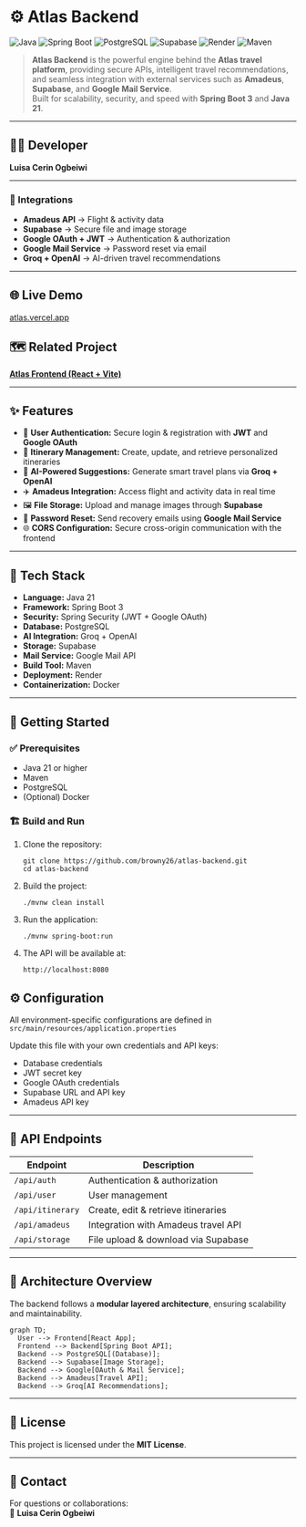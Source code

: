 # ⚙️ Atlas Backend

![Java](https://img.shields.io/badge/Java-21-orange?logo=openjdk)
![Spring Boot](https://img.shields.io/badge/Spring%20Boot-3.3-green?logo=springboot)
![PostgreSQL](https://img.shields.io/badge/PostgreSQL-Database-blue?logo=postgresql)
![Supabase](https://img.shields.io/badge/Supabase-Storage-3fcf8e?logo=supabase)
![Render](https://img.shields.io/badge/Render-Deployment-black?logo=render)
![Maven](https://img.shields.io/badge/Maven-Build-cc0000?logo=apachemaven)

> **Atlas Backend** is the powerful engine behind the **Atlas travel platform**, providing secure APIs, intelligent travel recommendations, and seamless integration with external services such as **Amadeus**, **Supabase**, and **Google Mail Service**.  
> Built for scalability, security, and speed with **Spring Boot 3** and **Java 21**.

---

## 👩‍💻 Developer
**Luisa Cerin Ogbeiwi**

---

### 🔗 Integrations
- **Amadeus API** → Flight & activity data  
- **Supabase** → Secure file and image storage  
- **Google OAuth + JWT** → Authentication & authorization  
- **Google Mail Service** → Password reset via email  
- **Groq + OpenAI** → AI-driven travel recommendations  

---

## 🌐 Live Demo

[atlas.vercel.app](https://atlas-works.vercel.app)

## 🗺️ Related Project

**[Atlas Frontend (React + Vite)](https://github.com/browny26/atlas-frontend)**

---

## ✨ Features

- 🔐 **User Authentication:** Secure login & registration with **JWT** and **Google OAuth**
- 🧳 **Itinerary Management:** Create, update, and retrieve personalized itineraries
- 🤖 **AI-Powered Suggestions:** Generate smart travel plans via **Groq + OpenAI**
- ✈️ **Amadeus Integration:** Access flight and activity data in real time
- 🖼️ **File Storage:** Upload and manage images through **Supabase**
- 📧 **Password Reset:** Send recovery emails using **Google Mail Service**
- 🌐 **CORS Configuration:** Secure cross-origin communication with the frontend

---

## 🧩 Tech Stack

- **Language:** Java 21  
- **Framework:** Spring Boot 3  
- **Security:** Spring Security (JWT + Google OAuth)  
- **Database:** PostgreSQL  
- **AI Integration:** Groq + OpenAI  
- **Storage:** Supabase  
- **Mail Service:** Google Mail API  
- **Build Tool:** Maven  
- **Deployment:** Render  
- **Containerization:** Docker  

---

## 🚀 Getting Started

### ✅ Prerequisites
- Java 21 or higher  
- Maven  
- PostgreSQL  
- (Optional) Docker  

### 🏗️ Build and Run

1. Clone the repository:
   
   ```
   git clone https://github.com/browny26/atlas-backend.git 
   cd atlas-backend
   ```
   
3. Build the project:

   ```
   ./mvnw clean install
   ```

3. Run the application:

   ```
   ./mvnw spring-boot:run
   ```

5. The API will be available at:

   ```
   http://localhost:8080
   ```

## ⚙️ Configuration

All environment-specific configurations are defined in  
`src/main/resources/application.properties`

Update this file with your own credentials and API keys:  
- Database credentials  
- JWT secret key  
- Google OAuth credentials  
- Supabase URL and API key  
- Amadeus API key  

---

## 📡 API Endpoints

| Endpoint         | Description                         |
| ---------------- | ----------------------------------- |
| `/api/auth`      | Authentication & authorization      |
| `/api/user`      | User management                     |
| `/api/itinerary` | Create, edit & retrieve itineraries |
| `/api/amadeus`   | Integration with Amadeus travel API |
| `/api/storage`   | File upload & download via Supabase |

---

## 🧭 Architecture Overview

The backend follows a **modular layered architecture**, ensuring scalability and maintainability.

```mermaid
graph TD;
  User --> Frontend[React App];
  Frontend --> Backend[Spring Boot API];
  Backend --> PostgreSQL[(Database)];
  Backend --> Supabase[Image Storage];
  Backend --> Google[OAuth & Mail Service];
  Backend --> Amadeus[Travel API];
  Backend --> Groq[AI Recommendations];
```

---

## 📄 License

This project is licensed under the **MIT License**.

---

## 💬 Contact

For questions or collaborations:  
📧 **Luisa Cerin Ogbeiwi**
